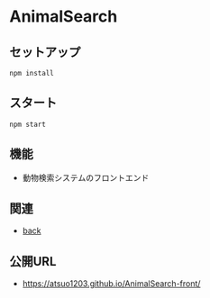 # AnimalSearch

## セットアップ
```
npm install
```

## スタート
```
npm start
```

## 機能
* 動物検索システムのフロントエンド

## 関連
* [back](https://github.com/atsuo1203/AnimalSearch-back)

## 公開URL
* https://atsuo1203.github.io/AnimalSearch-front/
